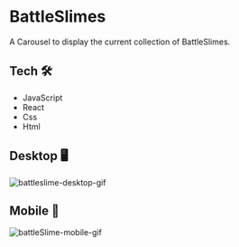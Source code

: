 # BattleSlimes 
  
  A Carousel to display the current collection of BattleSlimes.  

## Tech 🛠️
- JavaScript
- React
- Css
- Html

## Desktop :desktop_computer: 

![battleslime-desktop-gif](https://user-images.githubusercontent.com/93673754/226037024-ec69479b-cf93-44bc-ac38-17c126957fec.gif)



## Mobile :iphone:

![battleSlime-mobile-gif](https://user-images.githubusercontent.com/93673754/226037113-0aa91915-13fd-42ba-8438-14b5a41ae42d.gif)



